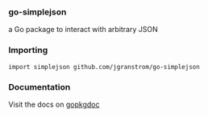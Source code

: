 ### go-simplejson

a Go package to interact with arbitrary JSON

### Importing

    import simplejson github.com/jgranstrom/go-simplejson

### Documentation

Visit the docs on [gopkgdoc](http://godoc.org/github.com/bitly/go-simplejson)

